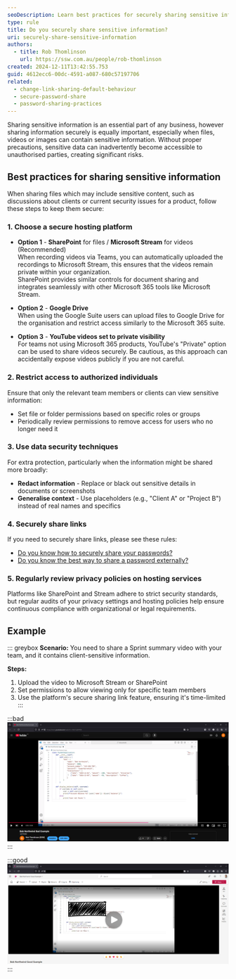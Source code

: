 ```yaml
---
seoDescription: Learn best practices for securely sharing sensitive information, including hosting recommendations.
type: rule
title: Do you securely share sensitive information?
uri: securely-share-sensitive-information
authors:
  - title: Rob Thomlinson
    url: https://ssw.com.au/people/rob-thomlinson
created: 2024-12-11T13:42:55.753
guid: 4612ecc6-00dc-4591-a087-680c57197706
related:
  - change-link-sharing-default-behaviour
  - secure-password-share
  - password-sharing-practices
---
```


Sharing sensitive information is an essential part of any business, however sharing information securely is equally important, especially when files, videos or images can contain sensitive information. Without proper precautions, sensitive data can inadvertently become accessible to unauthorised parties, creating significant risks.

<!--endintro-->

## Best practices for sharing sensitive information

When sharing files which may include sensitive content, such as discussions about clients or current security issues for a product, follow these steps to keep them secure:

### 1. Choose a secure hosting platform

- **Option 1** - **SharePoint** for files / **Microsoft Stream** for videos (Recommended)   
  When recording videos via Teams, you can automatically uploaded the recordings to Microsoft Stream, this ensures that the videos remain private within your organization.   
  SharePoint provides similar controls for document sharing and integrates seamlessly with other Microsoft 365 tools like Microsoft Stream.

- **Option 2** - **Google Drive**   
  When using the Google Suite users can upload files to Google Drive for the organisation and restrict access similarly to the Microsoft 365 suite.

- **Option 3** - **YouTube videos set to private visibility**   
  For teams not using Microsoft 365 products, YouTube's "Private" option can be used to share videos securely. Be cautious, as this approach can accidentally expose videos publicly if you are not careful.

### 2. Restrict access to authorized individuals

Ensure that only the relevant team members or clients can view sensitive information:

- Set file or folder permissions based on specific roles or groups
- Periodically review permissions to remove access for users who no longer need it

### 3. Use data security techniques

For extra protection, particularly when the information might be shared more broadly:

- **Redact information** - Replace or black out sensitive details in documents or screenshots
- **Generalise context** - Use placeholders (e.g., "Client A" or "Project B") instead of real names and specifics

### 4. Securely share links

If you need to securely share links, please see these rules:

- [Do you know how to securely share your passwords?](/secure-password-share)
- [Do you know the best way to share a password externally?](/password-sharing-practices)

### 5. Regularly review privacy policies on hosting services

Platforms like SharePoint and Stream adhere to strict security standards, but regular audits of your privacy settings and hosting policies help ensure continuous compliance with organizational or legal requirements.

## Example

::: greybox
**Scenario:**
You need to share a Sprint summary video with your team, and it contains client-sensitive information.

**Steps:**
1. Upload the video to Microsoft Stream or SharePoint
2. Set permissions to allow viewing only for specific team members
3. Use the platform's secure sharing link feature, ensuring it's time-limited
:::

:::bad
![Figure: Bad example - Sensitive Sprint summary uploaded as a private YouTube video, however confidential information is exposed](SecureSprintReviewsBad.png)
:::

:::good
![Figure: Good example - Sensitive Sprint summary uploaded to Microsoft Stream with confidential information redacted](SecureSprintReviews.png)
:::



